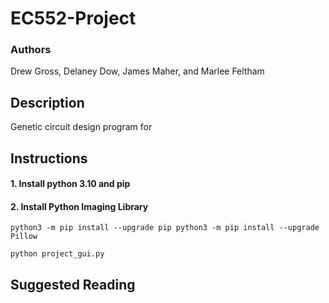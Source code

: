 # EC552-Project
### Authors
Drew Gross, Delaney Dow, James Maher, and Marlee Feltham

## Description
Genetic circuit design program for 

## Instructions
#### 1. Install python 3.10 and pip
#### 2. Install Python Imaging Library
`python3 -m pip install --upgrade pip
python3 -m pip install --upgrade Pillow`

`python project_gui.py`

##

## Suggested Reading